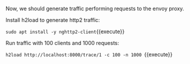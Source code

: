 Now, we should generate traffic performing requests to the envoy proxy.

Install h2load to generate http2 traffic:

`sudo apt install -y nghttp2-client`{{execute}}

Run traffic with 100 clients and 1000 requests:

`h2load http://localhost:8000/trace/1 -c 100 -n 1000 `{{execute}}
